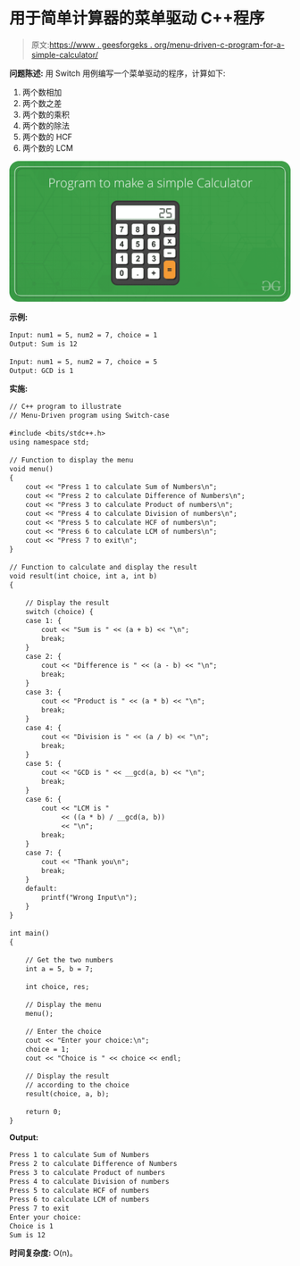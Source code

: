 # 用于简单计算器的菜单驱动 C++程序

> 原文:[https://www . geesforgeks . org/menu-driven-c-program-for-a-simple-calculator/](https://www.geeksforgeeks.org/menu-driven-c-program-for-a-simple-calculator/)

**问题陈述:**
用 Switch 用例编写一个菜单驱动的程序，计算如下:

1.  两个数相加
2.  两个数之差
3.  两个数的乘积
4.  两个数的除法
5.  两个数的 HCF
6.  两个数的 LCM

[![](img/3f5abac22d9fdcea8461190d088f4216.png)](https://media.geeksforgeeks.org/wp-content/cdn-uploads/program-to-make-a-simple-calculator.png)

**示例:**

```
Input: num1 = 5, num2 = 7, choice = 1
Output: Sum is 12

Input: num1 = 5, num2 = 7, choice = 5
Output: GCD is 1

```

**实施:**

```
// C++ program to illustrate
// Menu-Driven program using Switch-case

#include <bits/stdc++.h>
using namespace std;

// Function to display the menu
void menu()
{
    cout << "Press 1 to calculate Sum of Numbers\n";
    cout << "Press 2 to calculate Difference of Numbers\n";
    cout << "Press 3 to calculate Product of numbers\n";
    cout << "Press 4 to calculate Division of numbers\n";
    cout << "Press 5 to calculate HCF of numbers\n";
    cout << "Press 6 to calculate LCM of numbers\n";
    cout << "Press 7 to exit\n";
}

// Function to calculate and display the result
void result(int choice, int a, int b)
{

    // Display the result
    switch (choice) {
    case 1: {
        cout << "Sum is " << (a + b) << "\n";
        break;
    }
    case 2: {
        cout << "Difference is " << (a - b) << "\n";
        break;
    }
    case 3: {
        cout << "Product is " << (a * b) << "\n";
        break;
    }
    case 4: {
        cout << "Division is " << (a / b) << "\n";
        break;
    }
    case 5: {
        cout << "GCD is " << __gcd(a, b) << "\n";
        break;
    }
    case 6: {
        cout << "LCM is "
             << ((a * b) / __gcd(a, b))
             << "\n";
        break;
    }
    case 7: {
        cout << "Thank you\n";
        break;
    }
    default:
        printf("Wrong Input\n");
    }
}

int main()
{

    // Get the two numbers
    int a = 5, b = 7;

    int choice, res;

    // Display the menu
    menu();

    // Enter the choice
    cout << "Enter your choice:\n";
    choice = 1;
    cout << "Choice is " << choice << endl;

    // Display the result
    // according to the choice
    result(choice, a, b);

    return 0;
}
```

**Output:**

```
Press 1 to calculate Sum of Numbers
Press 2 to calculate Difference of Numbers
Press 3 to calculate Product of numbers
Press 4 to calculate Division of numbers
Press 5 to calculate HCF of numbers
Press 6 to calculate LCM of numbers
Press 7 to exit
Enter your choice:
Choice is 1
Sum is 12

```

**时间复杂度:** O(n)。